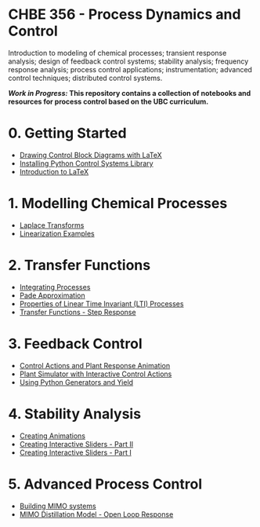 # CHBE 356 - Process Dynamics and Control

Introduction to modeling of chemical processes; transient response analysis; design of feedback control systems; stability analysis; frequency response analysis; process control applications; instrumentation; advanced control techniques; distributed control systems.

__*Work in Progress:* This repository contains a collection of notebooks and resources for process control based on the UBC curriculum.__


# 0. Getting Started
* [Drawing Control Block Diagrams with LaTeX](http://nbviewer.jupyter.org/github/OpenChemE/CHBE356/blob/master/Notebooks/0.%20Getting%20Started/Drawing%20Control%20Block%20Diagrams%20with%20LaTeX.ipynb)
* [Installing Python Control Systems Library](http://nbviewer.jupyter.org/github/OpenChemE/CHBE356/blob/master/Notebooks/0.%20Getting%20Started/Installing%20Python%20Control%20Systems%20Library.ipynb)
* [Introduction to LaTeX](http://nbviewer.jupyter.org/github/OpenChemE/CHBE356/blob/master/Notebooks/0.%20Getting%20Started/Introduction%20to%20LaTeX.ipynb)


# 1. Modelling Chemical Processes
* [Laplace Transforms](http://nbviewer.jupyter.org/github/OpenChemE/CHBE356/blob/master/Notebooks/1.%20Modelling%20Chemical%20Processes/Laplace%20Transforms.ipynb)
* [Linearization Examples](http://nbviewer.jupyter.org/github/OpenChemE/CHBE356/blob/master/Notebooks/1.%20Modelling%20Chemical%20Processes/Linearization%20Examples.ipynb)


# 2. Transfer Functions
* [Integrating Processes](http://nbviewer.jupyter.org/github/OpenChemE/CHBE356/blob/master/Notebooks/2.%20Transfer%20Functions/Integrating%20Processes.ipynb)
* [Pade Approximation](http://nbviewer.jupyter.org/github/OpenChemE/CHBE356/blob/master/Notebooks/2.%20Transfer%20Functions/Pade%20Approximation.ipynb)
* [Properties of Linear Time Invariant (LTI) Processes](http://nbviewer.jupyter.org/github/OpenChemE/CHBE356/blob/master/Notebooks/2.%20Transfer%20Functions/Properties%20of%20Linear%20Time%20Invariant%20(LTI)%20Processes.ipynb)
* [Transfer Functions - Step Response](http://nbviewer.jupyter.org/github/OpenChemE/CHBE356/blob/master/Notebooks/2.%20Transfer%20Functions/Transfer%20Functions%20-%20Step%20Response.ipynb)


# 3. Feedback Control
* [Control Actions and Plant Response Animation](http://nbviewer.jupyter.org/github/OpenChemE/CHBE356/blob/master/Notebooks/3.%20Feedback%20Control/Control%20Actions%20and%20Plant%20Response%20Animation.ipynb)
* [Plant Simulator with Interactive Control Actions](http://nbviewer.jupyter.org/github/OpenChemE/CHBE356/blob/master/Notebooks/3.%20Feedback%20Control/Plant%20Simulator%20with%20Interactive%20Control%20Actions.ipynb)
* [Using Python Generators and Yield](http://nbviewer.jupyter.org/github/OpenChemE/CHBE356/blob/master/Notebooks/3.%20Feedback%20Control/Using%20Python%20Generators%20and%20Yield.ipynb)


# 4. Stability Analysis
* [Creating Animations](http://nbviewer.jupyter.org/github/OpenChemE/CHBE356/blob/master/Notebooks/4.%20Stability%20Analysis/Creating%20Animations.ipynb)
* [Creating Interactive Sliders - Part II](http://nbviewer.jupyter.org/github/OpenChemE/CHBE356/blob/master/Notebooks/4.%20Stability%20Analysis/Creating%20Interactive%20Sliders%20-%20Part%20II.ipynb)
* [Creating Interactive Sliders - Part I](http://nbviewer.jupyter.org/github/OpenChemE/CHBE356/blob/master/Notebooks/4.%20Stability%20Analysis/Creating%20Interactive%20Sliders%20-%20Part%20I.ipynb)


# 5. Advanced Process Control
* [Building MIMO systems](http://nbviewer.jupyter.org/github/OpenChemE/CHBE356/blob/master/Notebooks/5.%20Advanced%20Process%20Control/Building%20MIMO%20systems.ipynb)
* [MIMO Distillation Model - Open Loop Response](http://nbviewer.jupyter.org/github/OpenChemE/CHBE356/blob/master/Notebooks/5.%20Advanced%20Process%20Control/MIMO%20Distillation%20Model%20-%20Open%20Loop%20Response.ipynb)


